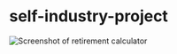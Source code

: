 # self-industry-project

![Screenshot of retirement calculator](/public/images/readme-graph.png?raw=true "Optional Title")
